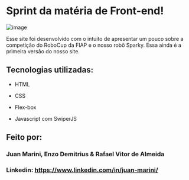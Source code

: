 # Sprint da matéria de Front-end!

![image](https://cdn.discordapp.com/attachments/1228860970361684050/1244432685385121864/image.png?ex=665517c0&is=6653c640&hm=c9e76685c102a83ad5217da3e8d092cc613cbe407283aa07cf9d4933ba7e2f1c&)

Esse site foi desenvolvido com o intuito de apresentar um pouco sobre a competição do RoboCup da FIAP e o nosso robô Sparky. Essa ainda é a primeira versão do nosso site.

## Tecnologias utilizadas:

* HTML

* CSS

* Flex-box
  
* Javascript com SwiperJS

## Feito por:

### Juan Marini, Enzo Demitrius & Rafael Vitor de Almeida

### Linkedin: https://www.linkedin.com/in/juan-marini/
